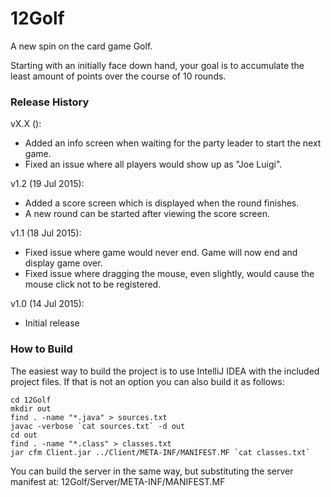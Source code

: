 # 12Golf
A new spin on the card game Golf.

Starting with an initially face down hand, your goal is to accumulate the least amount of points over the course of 10 rounds.


### Release History
vX.X ():
- Added an info screen when waiting for the party leader to start the next game.
- Fixed an issue where all players would show up as "Joe Luigi".

v1.2 (19 Jul 2015):
- Added a score screen which is displayed when the round finishes.
- A new round can be started after viewing the score screen.

v1.1 (18 Jul 2015):
- Fixed issue where game would never end. Game will now end and display game over.
- Fixed issue where dragging the mouse, even slightly, would cause the mouse click
  not to be registered.


v1.0 (14 Jul 2015):
- Initial release

### How to Build
The easiest way to build the project is to use IntelliJ IDEA with the included project
files. If that is not an option you can also build it as follows:

```
cd 12Golf
mkdir out
find . -name "*.java" > sources.txt
javac -verbose `cat sources.txt` -d out
cd out
find . -name "*.class" > classes.txt
jar cfm Client.jar ../Client/META-INF/MANIFEST.MF `cat classes.txt`
```

You can build the server in the same way, but substituting the server manifest at:
12Golf/Server/META-INF/MANIFEST.MF
